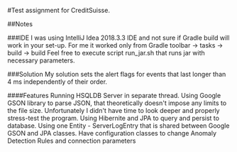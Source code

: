 #Test assignment for CreditSuisse.

##Notes

###IDE 
    I was using IntelliJ Idea 2018.3.3 IDE and not sure if Gradle build will work in your set-up. 
    For me it worked only from Gradle toolbar -> tasks -> build -> build
	Feel free to  execute script run_jar.sh that runs jar with necessary parameters.

###Solution
    My solution sets the alert flags for events that last longer than 4 ms independently of their order.

####Features
    Running HSQLDB Server in separate thread.
    Using Google GSON library to parse JSON, that theoretically doesn't impose any limits to the file size. Unfortunately I didn't have time to look deeper and properly stress-test the program.
    Using Hibernite and JPA to query and persist to database.
    Using one Entity - ServerLogEntry that is shared between Google GSON and JPA classes.
    Have configuration classes to change Anomaly Detection Rules and connection parameters
